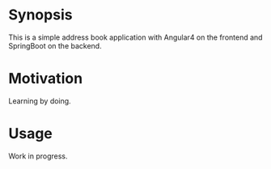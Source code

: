 # Synopsis

This is a simple address book application with Angular4 on the frontend and SpringBoot on the backend.

# Motivation

Learning by doing.

# Usage

Work in progress.
